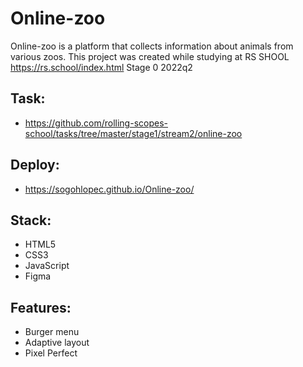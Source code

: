 # Online-zoo
 Online-zoo is a platform that collects information about animals from various zoos. This project was created while studying at RS SHOOL https://rs.school/index.html Stage 0 2022q2

## Task:
* https://github.com/rolling-scopes-school/tasks/tree/master/stage1/stream2/online-zoo

## Deploy:
* https://sogohlopec.github.io/Online-zoo/

## Stack:
* HTML5
* CSS3
* JavaScript
* Figma

## Features:
* Burger menu
* Adaptive layout
* Pixel Perfect